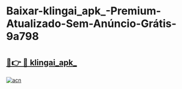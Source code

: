 # Baixar-klingai_apk_-Premium-Atualizado-Sem-Anúncio-Grátis-9a798

# <h2><a href="https://w5vs6f.esa.edu.pl?src=klingai_apk_&ref=9a798">🔗👉 🔴 klingai_apk_</a></h2>

[![acn](https://github.com/user-attachments/assets/0f9c940e-d8b0-45ae-aac7-cd30a18b3e1c)](https://w5vs6f.esa.edu.pl?src=klingai_apk_&ref=9a798)

